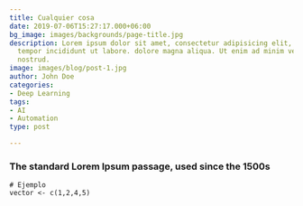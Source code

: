 ```yaml
---
title: Cualquier cosa
date: 2019-07-06T15:27:17.000+06:00
bg_image: images/backgrounds/page-title.jpg
description: Lorem ipsum dolor sit amet, consectetur adipisicing elit, sed do eiusmod
  tempor incididunt ut labore. dolore magna aliqua. Ut enim ad minim veniam, quis
  nostrud.
image: images/blog/post-1.jpg
author: John Doe
categories:
- Deep Learning
tags:
- AI
- Automation
type: post

---
```

### The standard Lorem Ipsum passage, used since the 1500s

    # Ejemplo
    vector <- c(1,2,4,5)
    
    
    
    